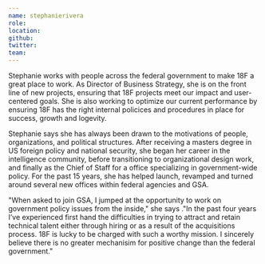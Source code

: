 ```yaml
---
name: stephanierivera
role:
location:
github:
twitter:
team:
---
```


Stephanie works with people across the federal government to make 18F a great place to work. As Director of Business Strategy, she is on the front line of new projects, ensuring that 18F projects meet our impact and user-centered goals.   She is also working to optimize our current performance by ensuring 18F has the right internal policices and procedures in place for success, growth and logevity. 

Stephanie says she has always been drawn to the motivations of people, organizations, and political structures. After receiving a masters degree in US foreign policy and national security, she began her career in the intelligence community, before transitioning to organizational design work, and finally as the Chief of Staff for a office specializing in government-wide policy. For the past 15 years, she has helped launch, revamped and turned around several new offices within federal agencies and GSA.

"When asked to join GSA, I jumped at the opportunity to work on government policy issues from the inside," she says ."In the past four years I’ve experienced first hand the difficulties in trying to attract and retain technical talent either through hiring or as a result of the acquisitions process.  18F is lucky to be charged with such a worthy mission. I sincerely believe there is no greater mechanisim for positive change than the federal government."
